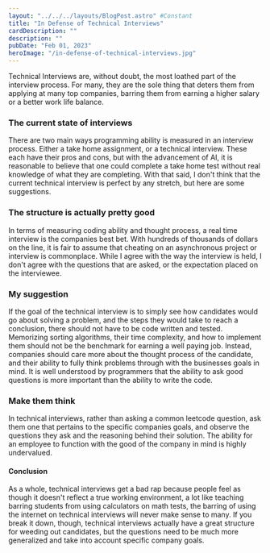 ```yaml
---
layout: "../../../layouts/BlogPost.astro" #Constant
title: "In Defense of Technical Interviews"
cardDescription: ""
description: ""
pubDate: "Feb 01, 2023"
heroImage: "/in-defense-of-technical-interviews.jpg"
---
```


Technical Interviews are, without doubt, the most loathed part of the interview process. For many, they are the sole thing that deters them from applying at many top companies, barring them from earning a higher salary or a better work life balance. 

### The current state of interviews
There are two main ways programming ability is measured in an interview process. Either a take home assignment, or a technical interview. These each have their pros and cons, but with the advancement of AI, it is reasonable to believe that one could complete a take home test without real knowledge of what they are completing. With that said, I don't think that the current technical interview is perfect by any stretch, but here are some suggestions.

### The structure is actually pretty good
In terms of measuring coding ability and thought process, a real time interview is the companies best bet. With hundreds of thousands of dollars on the line, it is fair to assume that cheating on an asynchronous project or interview is commonplace. While I agree with the way the interview is held, I don't agree with the questions that are asked, or the expectation placed on the interviewee.

### My suggestion
If the goal of the technical interview is to simply see how candidates would go about solving a problem, and the steps they would take to reach a conclusion, there should not have to be code written and tested. Memorizing sorting algorithms, their time complexity, and how to implement them should not be the benchmark for earning a well paying job. Instead, companies should care more about the thought process of the candidate, and their ability to fully think problems through with the businesses goals in mind. It is well understood by programmers that the ability to ask good questions is more important than the ability to write the code.

### Make them think
In technical interviews, rather than asking a common leetcode question, ask them one that pertains to the specific companies goals, and observe the questions they ask and the reasoning behind their solution. The ability for an employee to function with the good of the company in mind is highly undervalued.


#### Conclusion

As a whole, technical interviews get a bad rap because people feel as though it doesn't reflect a true working environment, a lot like teaching barring students from using calculators on math tests, the barring of using the internet on technical interviews will never make sense to many. If you break it down, though, technical interviews actually have a great structure for weeding out candidates, but the questions need to be much more generalized and take into account specific company goals.


